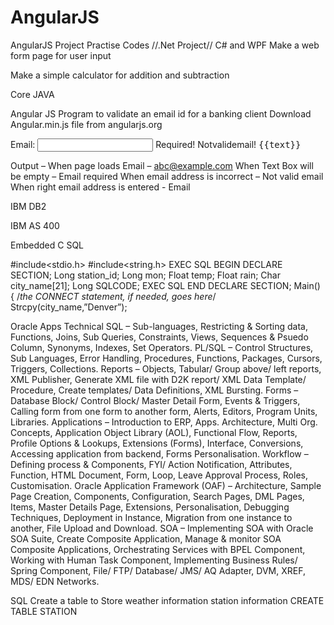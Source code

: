 # AngularJS
AngularJS Project
Practise Codes
//.Net Project//
C# and WPF
Make a web form page for user input

Make a simple calculator for addition and subtraction


Core JAVA


Angular JS
Program to validate an email id for a banking client
Download  Angular.min.js  file from angularjs.org
<!doctype html>
<html ng-app>
<Head>
<Script src=”angular.min.js”></script>
<script>
Function ctrl($Scope)
{
$scope.text = ‘abc@example.com’;
}
</script>
</head>
<Body>
<Form name=”myform” ng-controller=”Ctrl”>
Email:
<input type=”email” name=”input” ng-model=”text” required>
<span class=”error” ng-show=”myform.input$error.required>Required!</span>
<span class=”error” ng-show=”myForm.input.$error.email>Notvalidemail!</span>
<tt>{{text}}</tt>
<br/>
</Form>
</Body>
</Html>

Output – When page loads Email – abc@example.com
When Text Box will be empty – Email required
When email address is incorrect – Not valid email
When right email address is entered - Email




IBM DB2

IBM AS 400

Embedded C SQL 

#include<stdio.h>
#include<string.h>
EXEC SQL  BEGIN DECLARE SECTION;
Long station_id;
Long mon;
Float temp;
Float rain;
Char city_name[21];
Long SQLCODE;
EXEC SQL END DECLARE SECTION;
Main()
{
/*the CONNECT statement, if needed, goes here*/
Strcpy(city_name,”Denver”);



Oracle Apps Technical
SQL – Sub-languages, Restricting & Sorting data, Functions, Joins, Sub Queries, Constraints, Views, Sequences & Psuedo Column, Synonyms, Indexes, Set Operators.
PL/SQL – Control Structures, Sub Languages, Error Handling, Procedures, Functions, Packages, Cursors, Triggers, Collections. 
Reports – Objects, Tabular/ Group above/ left reports, XML Publisher, Generate XML file with D2K report/ XML Data Template/ Procedure, Create templates/ Data Definitions, XML Bursting.
Forms – Database Block/ Control Block/ Master Detail Form, Events & Triggers, Calling form from one form to another form, Alerts, Editors, Program Units, Libraries.
Applications – Introduction to ERP, Apps. Architecture, Multi Org. Concepts, Application Object Library (AOL), Functional Flow, Reports, Profile Options & Lookups, Extensions (Forms), Interface, Conversions, Accessing application from backend, Forms Personalisation.
Workflow – Defining process & Components, FYI/ Action Notification, Attributes, Function, HTML Document, Form, Loop, Leave Approval Process, Roles, Customisation.
Oracle Application Framework (OAF) – Architecture, Sample Page Creation, Components, Configuration, Search Pages, DML Pages, Items, Master Details Page, Extensions, Personalisation, Debugging Techniques, Deployment in Instance, Migration from one instance to another, File Upload and Download.
SOA – Implementing SOA with Oracle SOA Suite, Create Composite Application, Manage & monitor SOA Composite Applications, Orchestrating Services with BPEL Component, Working with Human Task Component, Implementing  Business Rules/ Spring Component, File/ FTP/ Database/ JMS/ AQ Adapter, DVM, XREF, MDS/ EDN Networks.

SQL
Create a table to Store weather information station information
CREATE TABLE STATION



